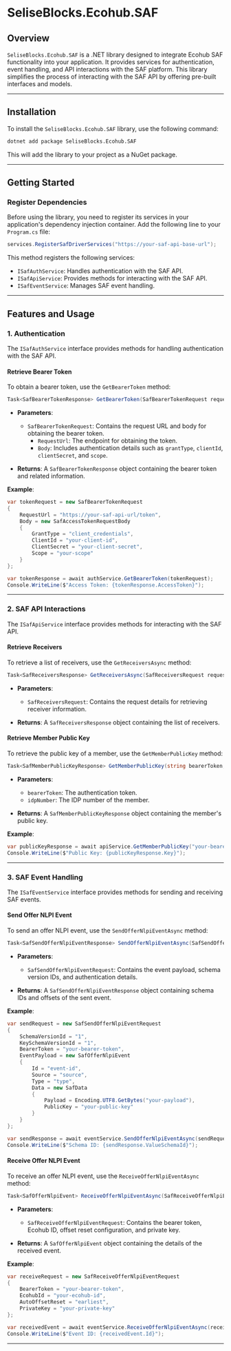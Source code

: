 # SeliseBlocks.Ecohub.SAF

## Overview

`SeliseBlocks.Ecohub.SAF` is a .NET library designed to integrate Ecohub SAF functionality into your application. It provides services for authentication, event handling, and API interactions with the SAF platform. This library simplifies the process of interacting with the SAF API by offering pre-built interfaces and models.

---

## Installation

To install the `SeliseBlocks.Ecohub.SAF` library, use the following command:

```bash
dotnet add package SeliseBlocks.Ecohub.SAF
```

This will add the library to your project as a NuGet package.

---

## Getting Started

### Register Dependencies

Before using the library, you need to register its services in your application's dependency injection container. Add the following line to your `Program.cs` file:

```csharp
services.RegisterSafDriverServices("https://your-saf-api-base-url");
```

This method registers the following services:

- `ISafAuthService`: Handles authentication with the SAF API.
- `ISafApiService`: Provides methods for interacting with the SAF API.
- `ISafEventService`: Manages SAF event handling.

---

## Features and Usage

### 1. Authentication

The `ISafAuthService` interface provides methods for handling authentication with the SAF API.

#### Retrieve Bearer Token

To obtain a bearer token, use the `GetBearerToken` method:

```csharp
Task<SafBearerTokenResponse> GetBearerToken(SafBearerTokenRequest request);
```

- **Parameters**:
  - `SafBearerTokenRequest`: Contains the request URL and body for obtaining the bearer token.
    - `RequestUrl`: The endpoint for obtaining the token.
    - `Body`: Includes authentication details such as `grantType`, `clientId`, `clientSecret`, and `scope`.

- **Returns**: A `SafBearerTokenResponse` object containing the bearer token and related information.

**Example**:

```csharp
var tokenRequest = new SafBearerTokenRequest
{
    RequestUrl = "https://your-saf-api-url/token",
    Body = new SafAccessTokenRequestBody
    {
        GrantType = "client_credentials",
        ClientId = "your-client-id",
        ClientSecret = "your-client-secret",
        Scope = "your-scope"
    }
};

var tokenResponse = await authService.GetBearerToken(tokenRequest);
Console.WriteLine($"Access Token: {tokenResponse.AccessToken}");
```

---

### 2. SAF API Interactions

The `ISafApiService` interface provides methods for interacting with the SAF API.

#### Retrieve Receivers

To retrieve a list of receivers, use the `GetReceiversAsync` method:

```csharp
Task<SafReceiversResponse> GetReceiversAsync(SafReceiversRequest request);
```

- **Parameters**:
  - `SafReceiversRequest`: Contains the request details for retrieving receiver information.

- **Returns**: A `SafReceiversResponse` object containing the list of receivers.

#### Retrieve Member Public Key

To retrieve the public key of a member, use the `GetMemberPublicKey` method:

```csharp
Task<SafMemberPublicKeyResponse> GetMemberPublicKey(string bearerToken, string idpNumber);
```

- **Parameters**:
  - `bearerToken`: The authentication token.
  - `idpNumber`: The IDP number of the member.

- **Returns**: A `SafMemberPublicKeyResponse` object containing the member's public key.

**Example**:

```csharp
var publicKeyResponse = await apiService.GetMemberPublicKey("your-bearer-token", "12345");
Console.WriteLine($"Public Key: {publicKeyResponse.Key}");
```

---

### 3. SAF Event Handling

The `ISafEventService` interface provides methods for sending and receiving SAF events.

#### Send Offer NLPI Event

To send an offer NLPI event, use the `SendOfferNlpiEventAsync` method:

```csharp
Task<SafSendOfferNlpiEventResponse> SendOfferNlpiEventAsync(SafSendOfferNlpiEventRequest request);
```

- **Parameters**:
  - `SafSendOfferNlpiEventRequest`: Contains the event payload, schema version IDs, and authentication details.

- **Returns**: A `SafSendOfferNlpiEventResponse` object containing schema IDs and offsets of the sent event.

**Example**:

```csharp
var sendRequest = new SafSendOfferNlpiEventRequest
{
    SchemaVersionId = "1",
    KeySchemaVersionId = "1",
    BearerToken = "your-bearer-token",
    EventPayload = new SafOfferNlpiEvent
    {
        Id = "event-id",
        Source = "source",
        Type = "type",
        Data = new SafData
        {
            Payload = Encoding.UTF8.GetBytes("your-payload"),
            PublicKey = "your-public-key"
        }
    }
};

var sendResponse = await eventService.SendOfferNlpiEventAsync(sendRequest);
Console.WriteLine($"Schema ID: {sendResponse.ValueSchemaId}");
```

#### Receive Offer NLPI Event

To receive an offer NLPI event, use the `ReceiveOfferNlpiEventAsync` method:

```csharp
Task<SafOfferNlpiEvent> ReceiveOfferNlpiEventAsync(SafReceiveOfferNlpiEventRequest request);
```

- **Parameters**:
  - `SafReceiveOfferNlpiEventRequest`: Contains the bearer token, Ecohub ID, offset reset configuration, and private key.

- **Returns**: A `SafOfferNlpiEvent` object containing the details of the received event.

**Example**:

```csharp
var receiveRequest = new SafReceiveOfferNlpiEventRequest
{
    BearerToken = "your-bearer-token",
    EcohubId = "your-ecohub-id",
    AutoOffsetReset = "earliest",
    PrivateKey = "your-private-key"
};

var receivedEvent = await eventService.ReceiveOfferNlpiEventAsync(receiveRequest);
Console.WriteLine($"Event ID: {receivedEvent.Id}");
```

---

